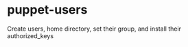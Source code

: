 puppet-users
============

Create users, home directory, set their group, and install their authorized_keys